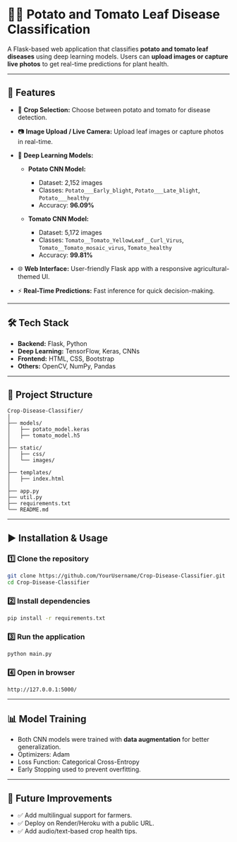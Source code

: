 # 🍅🥔 Potato and Tomato Leaf Disease Classification

A Flask-based web application that classifies **potato and tomato leaf diseases** using deep learning models. Users can **upload images or capture live photos** to get real-time predictions for plant health.

---

## 🚀 Features

* 🌱 **Crop Selection:** Choose between potato and tomato for disease detection.
* 📷 **Image Upload / Live Camera:** Upload leaf images or capture photos in real-time.
* 🤖 **Deep Learning Models:**

  * **Potato CNN Model:**

    * Dataset: 2,152 images
    * Classes: `Potato___Early_blight`, `Potato___Late_blight`, `Potato___healthy`
    * Accuracy: **96.09%**
  * **Tomato CNN Model:**

    * Dataset: 5,172 images
    * Classes: `Tomato__Tomato_YellowLeaf__Curl_Virus`, `Tomato__Tomato_mosaic_virus`, `Tomato_healthy`
    * Accuracy: **99.81%**
* 🌐 **Web Interface:** User-friendly Flask app with a responsive agricultural-themed UI.
* ⚡ **Real-Time Predictions:** Fast inference for quick decision-making.

---

## 🛠️ Tech Stack

* **Backend:** Flask, Python
* **Deep Learning:** TensorFlow, Keras, CNNs
* **Frontend:** HTML, CSS, Bootstrap
* **Others:** OpenCV, NumPy, Pandas

---

## 📂 Project Structure

```
Crop-Disease-Classifier/
│
├── models/
│   ├── potato_model.keras
│   ├── tomato_model.h5
│
├── static/
│   ├── css/
│   └── images/
│
├── templates/
│   ├── index.html
│
├── app.py
├── util.py
├── requirements.txt
└── README.md
```

---

## ▶️ Installation & Usage

### 1️⃣ Clone the repository

```bash
git clone https://github.com/YourUsername/Crop-Disease-Classifier.git
cd Crop-Disease-Classifier
```

### 2️⃣ Install dependencies

```bash
pip install -r requirements.txt
```

### 3️⃣ Run the application

```bash
python main.py
```

### 4️⃣ Open in browser

```
http://127.0.0.1:5000/
```

---

## 📊 Model Training

* Both CNN models were trained with **data augmentation** for better generalization.
* Optimizers: Adam
* Loss Function: Categorical Cross-Entropy
* Early Stopping used to prevent overfitting.

---


## 🔮 Future Improvements

* ✅ Add multilingual support for farmers.
* ✅ Deploy on Render/Heroku with a public URL.
* ✅ Add audio/text-based crop health tips.


